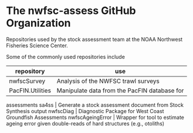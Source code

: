 # The nwfsc-assess GitHub Organization

Repositories used by the stock assessment team at the NOAA Northwest
Fisheries Science Center.

Some of the commonly used repositories include

repository | use
-- | --
nwfscSurvey | Analysis of the NWFSC trawl surveys
PacFIN.Utilities | Manipulate data from the PacFIN database for
assessments
sa4ss | Generate a stock assessment document from Stock Synthesis output
nwfscDiag | Diagnostic Package for West Coast Groundfish Assessments
nwfscAgeingError | Wrapper for tool to estimate ageing error given
double-reads of hard structures (e.g., otoliths)

